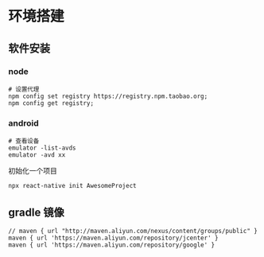 # 环境搭建

## 软件安装

### node

```shell
# 设置代理
npm config set registry https://registry.npm.taobao.org;
npm config get registry;
```

### android

```shell
# 查看设备
emulator -list-avds
emulator -avd xx
```

初始化一个项目

```shell
npx react-native init AwesomeProject
```

## gradle 镜像

```shell
// maven { url "http://maven.aliyun.com/nexus/content/groups/public" }
maven { url 'https://maven.aliyun.com/repository/jcenter' }
maven { url 'https://maven.aliyun.com/repository/google' }
```

